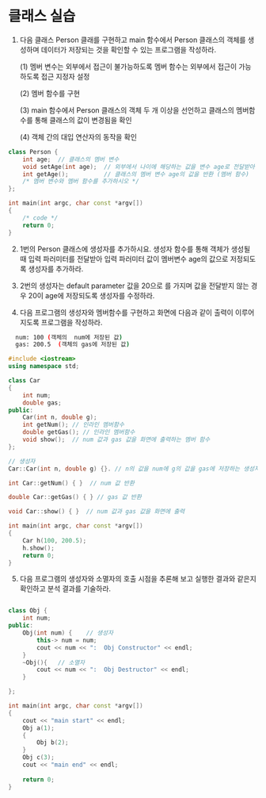# 클래스 실습

1. 다음 클래스 Person 클래를 구현하고 main 함수에서 Person 클래스의 객체를 생성하며 데이터가 저장되는 것을 확인할 수 있는 프로그램을 작성하라.

   (1) 멤버 변수는 외부에서 접근이 불가능하도록 멤버 함수는 외부에서 접근이 가능하도록 접근 지정자 설정
   
   (2) 멤버 함수를 구현
   
   (3) main 함수에서 Person 클래스의 객체 두 개 이상을 선언하고 클래스의 멤버함수를 통해 클래스의 값이 변경됨을 확인
   
   (4) 객체 간의 대입 연산자의 동작을 확인

```c++
class Person {
	int age;  // 클래스의 멤버 변수 
	void setAge(int age);  // 외부에서 나이에 해당하는 값을 변수 age로 전달받아 클래스의 멤버 변수에 저장 (멤버 함수)
	int getAge();          // 클래스의 멤버 변수 age의 값을 반환 (멤버 함수)
	/* 멤버 변수와 멤버 함수를 추가하시오 */
};

int main(int argc, char const *argv[])
{
	/* code */
	return 0;
}
```
2. 1번의 Person 클래스에 생성자를 추가하시요. 생성자 함수를 통해 객체가 생성될 때 입력 파러미터를 전달받아 입력 파러미터 값이 멤버변수 age의 값으로 저정되도록 
   생성자를 추가하라. 

3. 2번의 생성자는 default parameter 값을 20으로 를 가지며 값을 전달받지 않는 경우 20이 age에 저장되도록 생성자를 수정하라.

4. 다음 프로그램의 생성자와 멤버함수를 구현하고 화면에 다음과 같이 출력이 이루어 지도록 프로그램을 작성하라.
```bash
  num: 100 (객체의  num에 저장된 값)
  gas: 200.5  (객체의 gas에 저장된 값)
```

```c++
#include <iostream>
using namespace std;

class Car
{
	int num;
	double gas;
public:
	Car(int n, double g);
	int getNum(); // 인라인 멤버함수
	double getGas(); // 인라인 멤버함수
	void show();  // num 값과 gas 값을 화면에 출력하는 멤버 함수 
};

// 생성자 
Car::Car(int n, double g) {}. // n의 값을 num에 g의 값을 gas에 저장하는 생성자

int Car::getNum() { }  // num 값 반환

double Car::getGas() { } // gas 값 반환

void Car::show() { }  // num 값과 gas 값을 화면에 출력 

int main(int argc, char const *argv[])
{
	Car h(100, 200.5);
	h.show();
	return 0;
}
```


5. 다음 프로그램의 생성자와 소멸자의 호출 시점을 추론해 보고 실행한 결과와 같은지 확인하고 분석 결과를 기술하라. 

```c++

class Obj {
	int num;
public:
	Obj(int num) {    // 생성자
		this-> num = num;
		cout << num << ":  Obj Constructor" << endl;
	}
	~Obj(){   // 소멸자
		cout << num << ":  Obj Destructor" << endl;
	}

};

int main(int argc, char const *argv[])
{
	cout << "main start" << endl;
	Obj a(1);
	{
		Obj b(2);
	}
	Obj c(3);
	cout << "main end" << endl;
	
	return 0;
}
```
